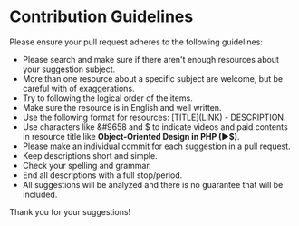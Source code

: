# Contribution Guidelines
Please ensure your pull request adheres to the following guidelines:

* Please search and make sure if there aren't enough resources about your suggestion subject.
* More than one resource about a specific subject are welcome, but be careful with of exaggerations.
* Try to following the logical order of the items.
* Make sure the resource is in English and well written.
* Use the following format for resources: \[TITLE\]\(LINK\) - DESCRIPTION.
* Use characters like &#9658 and $ to indicate videos and paid contents in resource title like **Object-Oriented Design in PHP (&#9658;$)**.
* Please make an individual commit for each suggestion in a pull request.
* Keep descriptions short and simple.
* Check your spelling and grammar.
* End all descriptions with a full stop/period.
* All suggestions will be analyzed and there is no guarantee that will be included.

Thank you for your suggestions!
